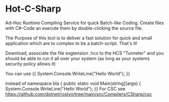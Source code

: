# Hot-C-Sharp
Ad-Hoc Runtime Compiling Service for quick Batch-like Coding.
Create files with C#-Code an execute them by double-clicking the source file.

The Purpose of this tool is to deliver a fast solution for quick and small application which are to complex to be a batch-script.
That's it!

Download, associate the file exgtension .hcs to the HCS "Tunneler" and you should be able to run it all over your system (as long as your systems security policy allows it)

You can use 
{{
System.Console.WriteLine("Hello World");
}}


instead of
namespace bla {
public static void Main(string[]args) {
System.Console.WriteLine("Hello World");
}}
For CSC see https://github.com/dotnet/roslyn/tree/main/src/Compilers/CSharp/csc
